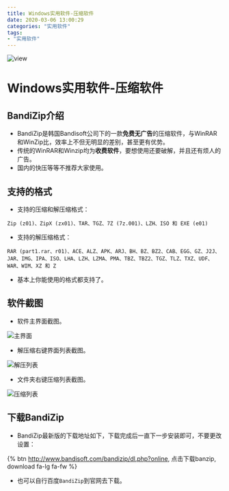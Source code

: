 ```yaml
---
title: Windows实用软件-压缩软件
date: 2020-03-06 13:00:29
categories: "实用软件"
tags:
- "实用软件"
---
```


![view](http://pic.baotienan.top/blog_picgo/bandizip-view.jpg)

<!--more-->
# Windows实用软件-压缩软件

## BandiZip介绍

- BandiZip是韩国Bandisoft公司下的一款**免费无广告**的压缩软件，与WinRAR和WinZip比，效率上不但无明显的差别，甚至更有优势。
- 传统的WinRAR和Winzip均为**收费软件**，要想使用还要破解，并且还有烦人的广告。
- 国内的快压等等不推荐大家使用。

## 支持的格式

- 支持的压缩和解压缩格式：

`Zip (z01)、ZipX (zx01)、TAR、TGZ、7Z (7z.001)、LZH、ISO 和 EXE (e01)`

- 支持的解压缩格式：

`RAR (part1.rar、r01)、ACE、ALZ、APK、ARJ、BH、BZ、BZ2、CAB、EGG、GZ、J2J、JAR、IMG、IPA、ISO、LHA、LZH、LZMA、PMA、TBZ、TBZ2、TGZ、TLZ、TXZ、UDF、WAR、WIM、XZ 和 Z`

- 基本上你能使用的格式都支持了。

## 软件截图

- 软件主界面截图。

![主界面](http://pic.baotienan.top/blog_picgo/Bandizip0.png)

- 解压缩右键界面列表截图。

![解压列表](http://pic.baotienan.top/blog_picgo/Bandizip1.png)

- 文件夹右键压缩列表截图。

![压缩列表](http://pic.baotienan.top/blog_picgo/Bandizip2.png)

## 下载BandiZip

- BandiZip最新版的下载地址如下，下载完成后一直下一步安装即可，不要更改设置：


{% btn http://www.bandisoft.com/bandizip/dl.php?online, 点击下载banzip, download fa-lg fa-fw %} 

- 也可以自行百度`BandiZip`到官网去下载。